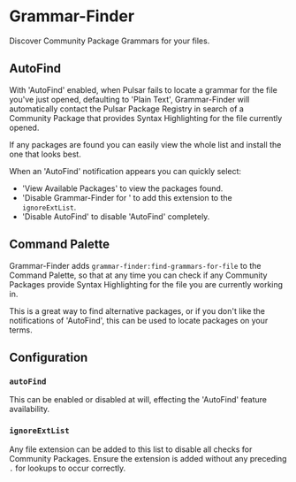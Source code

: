 # Grammar-Finder

Discover Community Package Grammars for your files.

## AutoFind

With 'AutoFind' enabled, when Pulsar fails to locate a grammar for the file you've just opened, defaulting to 'Plain Text', Grammar-Finder will automatically contact the Pulsar Package Registry in search of a Community Package that provides Syntax Highlighting for the file currently opened.

If any packages are found you can easily view the whole list and install the one that looks best.

When an 'AutoFind' notification appears you can quickly select:
  * 'View Available Packages' to view the packages found.
  * 'Disable Grammar-Finder for <ext>' to add this extension to the `ignoreExtList`.
  * 'Disable AutoFind' to disable 'AutoFind' completely.

## Command Palette

Grammar-Finder adds `grammar-finder:find-grammars-for-file` to the Command Palette, so that at any time you can check if any Community Packages provide Syntax Highlighting for the file you are currently working in.

This is a great way to find alternative packages, or if you don't like the notifications of 'AutoFind', this can be used to locate packages on your terms.

## Configuration

### `autoFind`

This can be enabled or disabled at will, effecting the 'AutoFind' feature availability.

### `ignoreExtList`

Any file extension can be added to this list to disable all checks for Community Packages. Ensure the extension is added without any preceding `.` for lookups to occur correctly.
